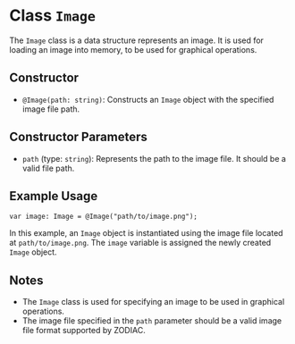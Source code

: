 # Class `Image`

The `Image` class is a data structure represents an image. It is used for loading an image into memory, to be used for graphical operations.

## Constructor

- `@Image(path: string)`: Constructs an `Image` object with the specified image file path.

## Constructor Parameters

- `path` (type: `string`): Represents the path to the image file. It should be a valid file path.

## Example Usage

```grimoire
var image: Image = @Image("path/to/image.png");
```

In this example, an `Image` object is instantiated using the image file located at `path/to/image.png`. The `image` variable is assigned the newly created `Image` object.

## Notes

- The `Image` class is used for specifying an image to be used in graphical operations.
- The image file specified in the `path` parameter should be a valid image file format supported by ZODIAC.
